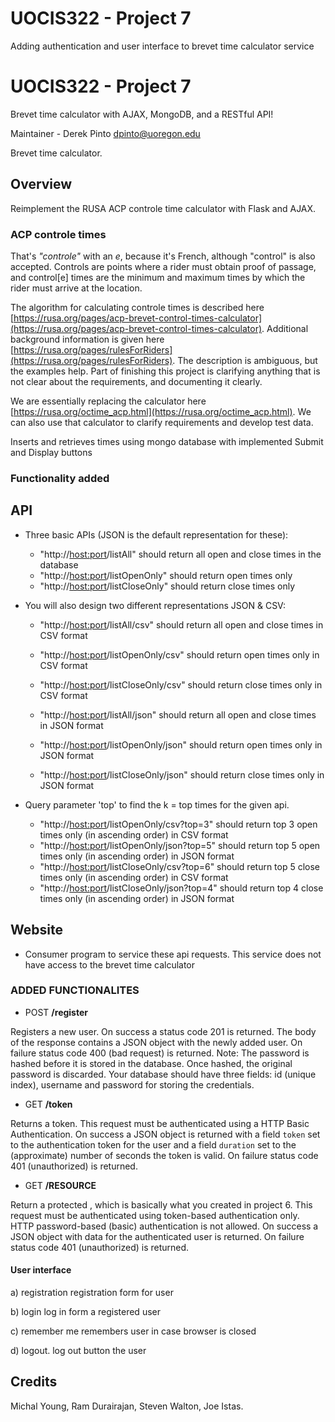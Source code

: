 # UOCIS322 - Project 7 #
Adding authentication and user interface to brevet time calculator service

# UOCIS322 - Project 7 #
Brevet time calculator with AJAX, MongoDB, and a RESTful API!

Maintainer - Derek Pinto dpinto@uoregon.edu

Brevet time calculator.

## Overview

Reimplement the RUSA ACP controle time calculator with Flask and AJAX.

### ACP controle times

That's *"controle"* with an *e*, because it's French, although "control" is also accepted. Controls are points where a rider must obtain proof of passage, and control[e] times are the minimum and maximum times by which the rider must arrive at the location.

The algorithm for calculating controle times is described here [https://rusa.org/pages/acp-brevet-control-times-calculator](https://rusa.org/pages/acp-brevet-control-times-calculator). Additional background information is given here [https://rusa.org/pages/rulesForRiders](https://rusa.org/pages/rulesForRiders). The description is ambiguous, but the examples help. Part of finishing this project is clarifying anything that is not clear about the requirements, and documenting it clearly.  

We are essentially replacing the calculator here [https://rusa.org/octime_acp.html](https://rusa.org/octime_acp.html). We can also use that calculator to clarify requirements and develop test data.  

Inserts and retrieves times using mongo database with implemented Submit and Display buttons

### Functionality added

## API ##

 * Three basic APIs (JSON is the default representation for these):
    * "http://<host:port>/listAll" should return all open and close times in the database
    * "http://<host:port>/listOpenOnly" should return open times only
    * "http://<host:port>/listCloseOnly" should return close times only

* You will also design two different representations JSON & CSV:
    * "http://<host:port>/listAll/csv" should return all open and close times in CSV format
    * "http://<host:port>/listOpenOnly/csv" should return open times only in CSV format
    * "http://<host:port>/listCloseOnly/csv" should return close times only in CSV format

    * "http://<host:port>/listAll/json" should return all open and close times in JSON format
    * "http://<host:port>/listOpenOnly/json" should return open times only in JSON format
    * "http://<host:port>/listCloseOnly/json" should return close times only in JSON format

* Query parameter 'top' to find the k = top times for the given api.

    * "http://<host:port>/listOpenOnly/csv?top=3" should return top 3 open times only (in ascending order) in CSV format
    * "http://<host:port>/listOpenOnly/json?top=5" should return top 5 open times only (in ascending order) in JSON format
    * "http://<host:port>/listCloseOnly/csv?top=6" should return top 5 close times only (in ascending order) in CSV format
    * "http://<host:port>/listCloseOnly/json?top=4" should return top 4 close times only (in ascending order) in JSON format

## Website
* Consumer program to service these api requests. This service does not have access to the brevet time calculator

### ADDED FUNCTIONALITES
- POST **/register**

Registers a new user. On success a status code 201 is returned. The body of the response contains a JSON object with the newly added user. On failure status code 400 (bad request) is returned. Note: The password is hashed before it is stored in the database. Once hashed, the original password is discarded. Your database should have three fields: id (unique index), username and password for storing the credentials.

- GET **/token**

Returns a token. This request must be authenticated using a HTTP Basic Authentication. On success a JSON object is returned with a field `token` set to the authentication token for the user and a field `duration` set to the (approximate) number of seconds the token is valid. On failure status code 401 (unauthorized) is returned.

- GET **/RESOURCE**

Return a protected <resource>, which is basically what you created in project 6. This request must be authenticated using token-based authentication only. HTTP password-based (basic) authentication is not allowed. On success a JSON object with data for the authenticated user is returned. On failure status code 401 (unauthorized) is returned.

####  User interface
 a) registration
    registration form for user

 b) login
    log in form a registered user

 c) remember me
    remembers user in case browser is closed

 d) logout.
    log out button the user
## Credits

Michal Young, Ram Durairajan, Steven Walton, Joe Istas.
